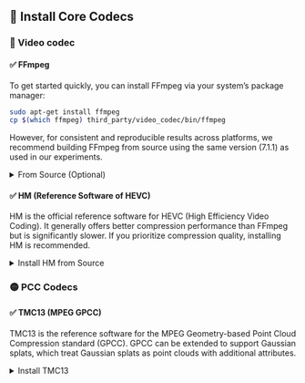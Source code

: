<!--
 * @Author: Zhiwei Zhu (zhuzhiwei21@zju.edu.cn)
 * @Date: 2025-07-15 15:27:07
 * @LastEditors: Zhiwei Zhu (zhuzhiwei21@zju.edu.cn)
 * @LastEditTime: 2025-07-15 16:41:07
 * @FilePath: /VGSC/docs/install_codec.md
 * @Description: 
 * 
 * Copyright (c) 2025 by Zhiwei Zhu (zhuzhiwei21@zju.edu.cn), All Rights Reserved. 
-->
## 🔧 Install Core Codecs


### 🔵 Video codec


#### ✅ FFmpeg 
To get started quickly, you can install FFmpeg via your system’s package manager:

```bash
sudo apt-get install ffmpeg
cp $(which ffmpeg) third_party/video_codec/bin/ffmpeg
```
However, for consistent and reproducible results across platforms, we recommend building FFmpeg from source using the same version (7.1.1) as used in our experiments.

<details>
<summary> From Source (Optional)</summary>

```bash
cd third_party/video_codec/src
git clone https://git.ffmpeg.org/ffmpeg.git ffmpeg
cd ffmpeg 
git checkout n7.1.1
./configure --enable-gpl --enable-nonfree --enable-libx264 --enable-libx265
make -j$(nproc)
cp ./ffmpeg ../../bin/ffmpeg
```
</details>

#### ✅ HM (Reference Software of HEVC) 
HM is the official reference software for HEVC (High Efficiency Video Coding).
It generally offers better compression performance than FFmpeg but is significantly slower. If you prioritize compression quality, installing HM is recommended.

<details>
<summary>Install HM from Source</summary>

```bash
cd third_party/video_codec/src
git clone https://vcgit.hhi.fraunhofer.de/jvet/HM.git
cd HM 
git checkout HM-18.0
mkdir build && cd build
cmake .. -DCMAKE_BUILD_TYPE=Release
make -j$(nproc)
cp ./bin/TAppEncoderStatic ../../bin/hm_encoder
cp ./bin/TAppDecoderStatic ../../bin/hm_decoder
```
</details>

### 🟡 PCC Codecs 
#### ✅ TMC13 (MPEG GPCC)
TMC13 is the reference software for the MPEG Geometry-based Point Cloud Compression standard (GPCC). GPCC can be extended to support Gaussian splats, which treat Gaussian splats as point clouds with additional attributes. 
<details>
<summary>Install TMC13</summary>


```bash
cd third_party/pcc_codecs/src
git clone https://git.mpeg.expert/MPEG/3dgh/g-pcc/software/ce/mpeg-pcc-tmc13.git gpcc
cd gpcc && git checkout mpeg151
mkdir build && cd build
cmake .. -DCMAKE_BUILD_TYPE=Release
make -j$(nproc)
cp ./tmc3 ../../bin/gpcc/
```
</details>
